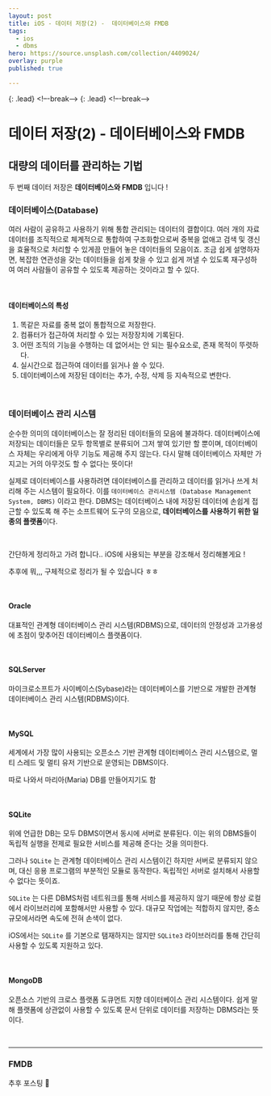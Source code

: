 ```yaml
---
layout: post
title: iOS - 데이터 저장(2) -  데이터베이스와 FMDB
tags:
  - ios
  - dbms
hero: https://source.unsplash.com/collection/4409024/
overlay: purple
published: true

---
```

{: .lead}
<!–-break-–>
{: .lead}
<!–-break-–>

# 데이터 저장(2) -  데이터베이스와 FMDB

## 대량의 데이터를 관리하는 기법



두 번째 데이터 저장은 **데이터베이스와 FMDB** 입니다 ! 



### 데이터베이스(Database)

여러 사람이 공유하고 사용하기 위해 통합 관리되는 데이터의 결합이댜. 여러 개의 자료 데이터를 조직적으로 체계적으로 통합하여 구조화함으로써 중복을 없애고 검색 및 갱신을 효율적으로 처리할 수 있게끔 만들어 놓은 데이터들의 모음이죠. 조금 쉽게 설명하자면, 복잡한 연관성을 갖는 데이터들을 쉽게 찾을 수 있고 쉽게 꺼낼 수 있도록 재구성하여 여러 사람들이 공유할 수 있도록 제공하는 것이라고 할 수 있다. 

<br/>

#### 데이터베이스의 특성

1. 똑같은 자료를 중복 없이 통합적으로 저장한다.
2. 컴퓨터가 접근하여 처리할 수 있는 저장장치에 기록된다.
3. 어떤 조직의 기능을 수행하는 데 없어서는 안 되는 필수요소로, 존재 목적이 뚜렷하다.
4. 실시간으로 접근하여 데이터를 읽거나 쓸 수 있다.
5. 데이터베이스에 저장된 데이터는 추가, 수정, 삭제 등 지속적으로 변한다.

<br/>

### 데이터베이스 관리 시스템

순수한 의미의 데이터베이스는 잘 정리된 데이터들의 모음에 불과하다. 데이터베이스에 저장되는 데이터들은 모두 항목별로 분류되어 그저 쌓여 있기만 할 뿐이며, 데이터베이스 자체는 우리에게 아무 기능도 제공해 주지 않는다. 다시 말해 데이터베이스 자체만 가지고는 거의 아무것도 할 수 없다는 뜻이다!

실제로 데이터베이스를 사용하려면 데이터베이스를 관리하고 데이터를 읽거나 쓰게 처리해 주는 시스템이 필요하다. 이를 `데이터베이스 관리시스템 (Database Management System, DBMS)` 이라고 한다. DBMS는 데이터베이스 내에 저장된 데이터에 손쉽게 접근할 수 있도록 해 주는 소프트웨어 도구의 모음으로, **데이터베이스를 사용하기 위한 일종의 플랫폼**이다. 

<br/>

간단하게 정리하고 가려 합니다.. iOS에 사용되는 부분을 강조해서 정리해볼게요 ! 

추후에 뭐,,, 구체적으로 정리가 될 수 있습니다 ㅎㅎ 

<br/>

#### Oracle

대표적인 관계형 데이터베이스 관리 시스템(RDBMS)으로, 데이터의 안정성과 고가용성에 초점이 맞추어진 데이터베이스 플랫폼이다.

<br/>

#### SQLServer

마이크로소프트가 사이베이스(Sybase)라는 데이터베이스를 기반으로 개발한 관계형 데이터베이스 관리 시스템(RDBMS)이다.

<br/>

#### MySQL

세계에서 가장 많이 사용되는 오픈소스 기반 관계형 데이터베이스 관리 시스템으로, 멀티 스레드 및 멀티 유저 기반으로 운영되는 DBMS이다.

따로 나와서 마리아(Maria) DB를 만들어지기도 함

<br/>

#### SQLite

위에 언급한 DB는 모두 DBMS이면서 동시에 서버로 분류된다. 이는 위의 DBMS들이 독립적 실행을 전제로 필요한 서비스를 제공해 준다는 것을 의미한다.

그러나 `SQLite` 는 관계형 데이터베이스 관리 시스템이긴 하지만 서버로 분류되지 않으며, 대신 응용 프로그램의 부분적인 모듈로 동작한다. 독립적인 서버로 설치해서 사용할 수 없다는 뜻이죠.

`SQLite` 는 다른 DBMS처럼 네트워크를 통해 서비스를 제공하지 않기 때문에 항상 로컬에서 라이브러리에 포함해서만 사용할 수 있다. 대규모 작업에는 적합하지 않지만, 중소 규모에서라면 속도에 전혀 손색이 없다.

iOS에서는 `SQLite` 를 기본으로 탬재하지는 않지만 `SQLite3` 라이브러리를 통해 간단히 사용할 수 있도록 지원하고 있다. 

<br/>

#### MongoDB

오픈소스 기반의 크로스 플랫폼 도큐먼트 지향 데이터베이스 관리 시스템이다. 쉽게 말해 플랫폼에 상관없이 사용할 수 있도록 문서 단위로 데이터를 저장하는 DBMS라는 뜻이다. 

<br/>

---

### FMDB

추후 포스팅 🥲
